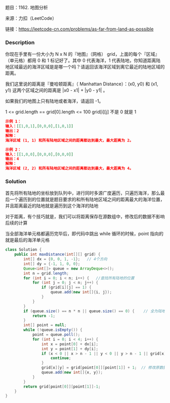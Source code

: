题目：1162. 地图分析

来源：力扣（LeetCode）

链接：https://leetcode-cn.com/problems/as-far-from-land-as-possible

### Description

你现在手里有一份大小为 N x N 的『地图』（网格） grid，上面的每个『区域』（单元格）都用 0 和 1 标记好了。其中 0 代表海洋，1 代表陆地，你知道距离陆地区域最远的海洋区域是是哪一个吗？请返回该海洋区域到离它最近的陆地区域的距离。

我们这里说的距离是『曼哈顿距离』（ Manhattan Distance）：(x0, y0) 和 (x1, y1) 这两个区域之间的距离是 |x0 - x1| + |y0 - y1| 。

如果我们的地图上只有陆地或者海洋，请返回 -1。

1 <= grid.length == grid[0].length <= 100
grid[i][j] 不是 0 就是 1

 ```json
示例 1：
输入：[[1,0,1],[0,0,0],[1,0,1]]
输出：2
解释： 
海洋区域 (1, 1) 和所有陆地区域之间的距离都达到最大，最大距离为 2。

示例 2：
输入：[[1,0,0],[0,0,0],[0,0,0]]
输出：4
解释： 
海洋区域 (2, 2) 和所有陆地区域之间的距离都达到最大，最大距离为 4。
 ```



### Solution

首先将所有陆地的坐标放到队列中，进行同时多源广度遍历，只遍历海洋，那么最后一个遍历到的位置就是题目要求的和所有陆地区域之间的距离最大的海洋位置，并且距离最近的陆地就是遍历到这个海洋的陆地

对于距离，有个技巧就是，我们可以将距离保存在源数组中，修改后的数据不影响后续的计算

当全部海洋单元格都遍历完毕后，即代码中跳出 while 循环的时候，point 指向的就是最后的海洋单元格

```java
class Solution {
    public int maxDistance(int[][] grid) {
        int[] dx = {0, 0, 1, -1};	// 4个方向
        int[] dy = {-1, 1, 0, 0};
        Queue<int[]> queue = new ArrayDeque<>();
        int n = grid.length;
        for (int i = 0; i < n; i++) {	//查找所有陆地的位置
            for (int j = 0; j < n; j++) {
                if (grid[i][j] == 1) {
                    queue.add(new int[]{i, j});
                }
            }
        }
        if (queue.size() == n * n || queue.size() == 0) {    // 全为陆地或者全为海洋
            return -1;
        }
        int[] point = null;
        while (!queue.isEmpty()) {
            point = queue.poll();
            for (int i = 0; i < 4; i++) {
                int x = point[0] + dx[i];
                int y = point[1] + dy[i];
                if (x < 0 || x > n - 1 || y < 0 || y > n - 1 || grid[x][y] != 0) {
                    continue;
                }
                grid[x][y] = grid[point[0]][point[1]] + 1;	// 修改原数据内容存放距离信息
                queue.add(new int[]{x, y});
            }
        }
        return grid[point[0]][point[1]]-1;
    }
}
```

